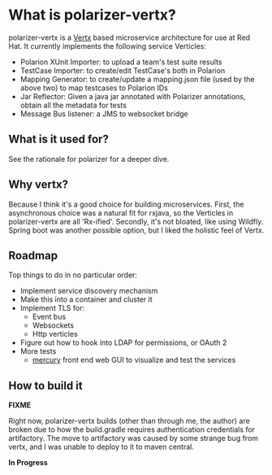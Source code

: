# What is polarizer-vertx?

polarizer-vertx is a [Vertx][-vertx] based microservice architecture for use at Red Hat.  It currently implements the following
service Verticles:

- Polarion XUnit Importer: to upload a team's test suite results
- TestCase Importer: to create/edit TestCase's both in Polarion
- Mapping Generator: to create/update a mapping.json file (used by the above two) to map testcases to Polarion IDs
- Jar Reflector: Given a java jar annotated with Polarizer annotations, obtain all the metadata for tests
- Message Bus listener: a JMS to websocket bridge

## What is it used for?

See the rationale for polarizer for a deeper dive.  

## Why vertx?

Because I think it's a good choice for building microservices.  First, the asynchronous choice was a natural fit for rxjava, so the 
Verticles in polarizer-vertx are all 'Rx-ified'.  Secondly, it's not bloated, like using Wildfly.  Spring boot was another possible
option, but I liked the holistic feel of Vertx.

## Roadmap

Top things to do in no particular order:

- Implement service discovery mechanism
- Make this into a container and cluster it
- Implement TLS for:
  - Event bus
  - Websockets
  - Http verticles
- Figure out how to hook into LDAP for permissions, or OAuth 2
- More tests
  - [mercury][-mercury] front end web GUI to visualize and test the services
  

## How to build it

**FIXME**

Right now, polarizer-vertx builds (other than through me, the author) are broken due to how the build.gradle requires authentication
credentials for artifactory.  The move to artifactory was caused by some strange bug from vertx, and I was unable to deploy to it to
maven central.  

**In Progress**



[-vertx]: http://vertx.io/
[-polarizer]: https://github.com/rarebreed/polarizer
[-mercury]: https://github.com/rarebreed/mercury
